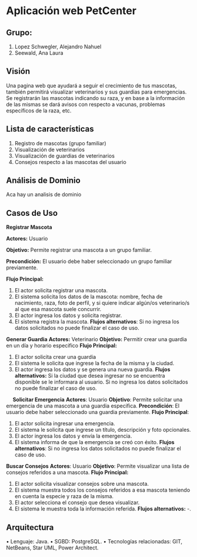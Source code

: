 # Aplicación web PetCenter
## Grupo: 
1.	Lopez Schwegler, Alejandro Nahuel
2.	Seewald, Ana Laura
## Visión
Una pagina web que ayudará a seguir el crecimiento de tus mascotas, también permitirá visualizar veterinarios y sus guardias para emergencias. Se registrarán las mascotas indicando su raza, y en base a la información de las mismas se dará avisos con respecto a vacunas, problemas específicos de la raza, etc. 

## Lista de características
  1.	Registro de mascotas (grupo familiar)
  2.	Visualización de veterinarios
  3.	Visualización de guardias de veterinarios
  4.	Consejos respecto a las mascotas del usuario
  
## Análisis de Dominio
 
Aca hay un analisis de dominio
 
## Casos de Uso

__Registrar Mascota__

__Actores:__ 
Usuario

__Objetivo:__ 
Permite registrar una mascota a un grupo familiar.

__Precondición:__ 
El usuario debe haber seleccionado un grupo familiar previamente.

__Flujo Principal:__
1.	El actor solicita registrar una mascota.
2.	El sistema solicita los datos de la mascota: nombre, fecha de nacimiento, raza, foto de perfil, y si quiere indicar algún/os veterinario/s al que esa mascota suele concurrir.
3.	El actor ingresa los datos y solicita registrar.
4.	El sistema registra la mascota.
__Flujos alternativos__:
Si no ingresa los datos solicitados no puede finalizar el caso de uso.

__Generar Guardia__
__Actores:__ Veterinario
__Objetivo:__ Permitir crear una guardia en un día y horario especifico
__Flujo Principal:__
1.	El actor solicita crear una guardia
2.	El sistema le solicita que ingrese la fecha de la misma y la ciudad.
3.	El actor ingresa los datos y se genera una nueva guardia.
__Flujos alternativos:__
Si la ciudad que desea ingresar no se encuentra disponible se le informara al usuario.
Si no ingresa los datos solicitados no puede finalizar el caso de uso.

 
__Solicitar Emergencia__
__Actores__: Usuario
__Objetivo__: Permite solicitar una emergencia de una mascota a una guardia especifica.
__Precondición__: El usuario debe haber seleccionado una guardia previamente.
__Flujo Principal__:
1.	El actor solicita ingresar una emergencia.
2.	El sistema le solicita que ingrese un título, descripción y foto opcionales.
3.	El actor ingresa los datos y envía la emergencia.
4.	El sistema informa de que la emergencia se creó con éxito.
__Flujos alternativos__:
Si no ingresa los datos solicitados no puede finalizar el caso de uso.

__Buscar Consejos__
__Actores__: Usuario
__Objetivo__: Permite visualizar una lista de consejos referidos a una mascota.
__Flujo Principal:__
1.	El actor solicita visualizar consejos sobre una mascota.
2.	El sistema muestra todos los consejos referidos a esa mascota teniendo en cuenta la especie y raza de la misma.
3.	El actor selecciona el consejo que desea visualizar.
4.	El sistema le muestra toda la información referida.
__Flujos alternativos:__
-.
## Arquitectura
•	Lenguaje: Java.
•	SGBD: PostgreSQL.
•	Tecnologías relacionadas: GIT, NetBeans, Star UML, Power Architect.
